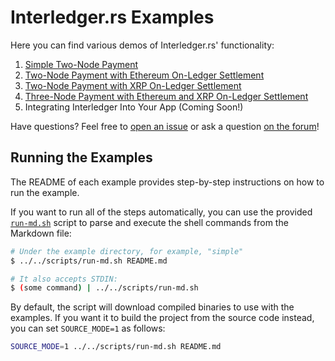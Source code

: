 # Interledger.rs Examples

Here you can find various demos of Interledger.rs' functionality:

1. [Simple Two-Node Payment](./simple/README.md)
1. [Two-Node Payment with Ethereum On-Ledger Settlement](./eth-settlement/README.md)
1. [Two-Node Payment with XRP On-Ledger Settlement](./xrp-settlement/README.md)
1. [Three-Node Payment with Ethereum and XRP On-Ledger Settlement](./eth-xrp-three-nodes/README.md)
1. Integrating Interledger Into Your App (Coming Soon!)

Have questions? Feel free to [open an issue](https://github.com/interledger-rs/interledger-rs/issues/new) or ask a question [on the forum](https://forum.interledger.org/)!

## Running the Examples
The README of each example provides step-by-step instructions on how to run the example.

If you want to run all of the steps automatically, you can use the provided [`run-md.sh`](../scripts/run-md.sh) script to parse and execute the shell commands from the Markdown file:

```bash #
# Under the example directory, for example, "simple"
$ ../../scripts/run-md.sh README.md

# It also accepts STDIN:
$ (some command) | ../../scripts/run-md.sh
```

By default, the script will download compiled binaries to use with the examples. If you want it to build the project from the source code instead, you can set `SOURCE_MODE=1` as follows:

```bash #
SOURCE_MODE=1 ../../scripts/run-md.sh README.md
```
